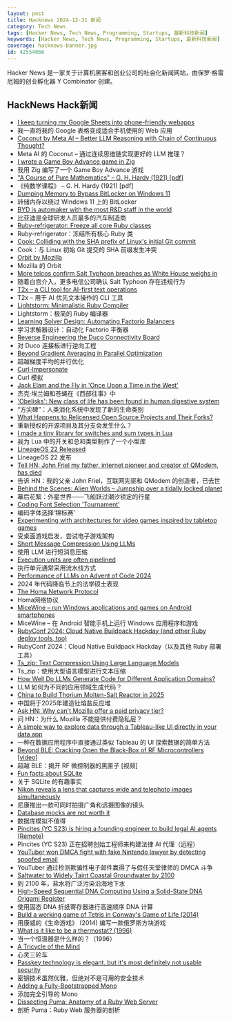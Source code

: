```yaml
---
layout: post
title: Hacknews 2024-12-31 新闻
category: Tech News
tags: [Hacker News, Tech News, Programming, Startups, 最新科技新闻]
keywords: [Hacker News, Tech News, Programming, Startups, 最新科技新闻]
coverage: hacknews-banner.jpg
id: 42554866
---
```


Hacker News 是一家关于计算机黑客和创业公司的社会化新闻网站，由保罗·格雷厄姆的创业孵化器 Y Combinator 创建。

## HackNews Hack新闻

- [I keep turning my Google Sheets into phone-friendly webapps](https://arstechnica.com/gadgets/2024/12/making-tiny-no-code-webapps-out-of-spreadsheets-is-a-weirdly-fulfilling-hobby/)
- 我一直将我的 Google 表格变成适合手机使用的 Web 应用
- [Coconut by Meta AI – Better LLM Reasoning with Chain of Continuous Thought?](https://aipapersacademy.com/chain-of-continuous-thought/)
- Meta AI 的 Coconut – 通过连续思维链实现更好的 LLM 推理？
- [I wrote a Game Boy Advance game in Zig](https://jonot.me/posts/zig-gba/)
- 我用 Zig 编写了一个 Game Boy Advance 游戏
- ["A Course of Pure Mathematics" – G. H. Hardy (1921) [pdf]](https://www.gutenberg.org/files/38769/38769-pdf.pdf)
- 《纯数学课程》 – G. H. Hardy (1921) [pdf]
- [Dumping Memory to Bypass BitLocker on Windows 11](https://noinitrd.github.io/Memory-Dump-UEFI/)
- 转储内存以绕过 Windows 11 上的 BitLocker
- [BYD is automaker with the most R&D staff in the world](https://electrek.co/2024/09/13/byd-worlds-largest-automaker-rd-workforce/)
- 比亚迪是全球研发人员最多的汽车制造商
- [Ruby-refrigerator: Freeze all core Ruby classes](https://github.com/jeremyevans/ruby-refrigerator)
- Ruby-refrigerator：冻结所有核心 Ruby 类
- [Cook: Colliding with the SHA prefix of Linux's initial Git commit](https://lwn.net/Articles/1003797/)
- Cook：与 Linux 初始 Git 提交的 SHA 前缀发生冲突
- [Orbit by Mozilla](https://orbitbymozilla.com/)
- Mozilla 的 Orbit
- [More telcos confirm Salt Typhoon breaches as White House weighs in](https://www.theregister.com/2024/12/30/att_verizon_confirm_salt_typhoon_breach/)
- 随着白宫介入，更多电信公司确认 Salt Typhoon 存在违规行为
- [T2x – a CLI tool for AI-first text operations](https://www.shruggingface.com/microblog/2024/11/28/t2x-a-cli-tool-for-ai-first-text-operations)
- T2x – 用于 AI 优先文本操作的 CLI 工具
- [Lightstorm: Minimalistic Ruby Compiler](https://blog.llvm.org/posts/2024-12-03-minimalistic-ruby-compiler/)
- Lightstorm：极简的 Ruby 编译器
- [Learning Solver Design: Automating Factorio Balancers](https://gianlucaventurini.com/posts/2024/factorio-sat)
- 学习求解器设计：自动化 Factorio 平衡器
- [Reverse Engineering the Duco Connectivity Board](https://github.com/kokx/duco-analysis)
- 对 Duco 连接板进行逆向工程
- [Beyond Gradient Averaging in Parallel Optimization](https://arxiv.org/abs/2412.18052)
- 超越梯度平均的并行优化
- [Curl-Impersonate](https://github.com/lexiforest/curl-impersonate)
- Curl 模拟
- [Jack Elam and the Fly in 'Once Upon a Time in the West'](https://pov.imv.au.dk/Issue_24/section_1/artc4A.html)
- 杰克·埃兰姆和苍蝇在《西部往事》中
- ['Obelisks': New class of life has been found in human digestive system](https://www.sciencealert.com/obelisks-entirely-new-class-of-life-has-been-found-in-the-human-digestive-system)
- “方尖碑”：人类消化系统中发现了新的生命类别
- [What Happens to Relicensed Open Source Projects and Their Forks?](https://thenewstack.io/what-happens-to-relicensed-open-source-projects-and-their-forks/)
- 重新授权的开源项目及其分支会发生什么？
- [I made a tiny library for switches and sum types in Lua](https://github.com/alurm/lua-match)
- 我为 Lua 中的开关和总和类型制作了一个小型库
- [LineageOS 22 Released](https://lineageos.org/Changelog-29/)
- LineageOS 22 发布
- [Tell HN: John Friel my father, internet pioneer and creator of QModem, has died]()
- 告诉 HN：我的父亲 John Friel，互联网先驱和 QModem 的创造者，已去世
- [Behind the Scenes: Alien Worlds – Jumpship over a tidally locked planet](https://www.blendernation.com/2024/12/24/behind-the-scenes-alien-worlds-jumpship-over-a-tidally-locked-planet/)
- 幕后花絮：外星世界——飞船跃过潮汐锁定的行星
- [Coding Font Selection 'Tournament'](https://daringfireball.net/linked/2024/12/24/coding-font-selection-tournament)
- 编码字体选择‘锦标赛’
- [Experimenting with architectures for video games inspired by tabletop games](http://paulgestwicki.blogspot.com/2024/12/experimenting-with-software.html)
- 受桌面游戏启发，尝试电子游戏架构
- [Short Message Compression Using LLMs](https://bellard.org/ts_sms/)
- 使用 LLM 进行短消息压缩
- [Execution units are often pipelined](https://blog.xoria.org/pipelining/)
- 执行单元通常采用流水线方式
- [Performance of LLMs on Advent of Code 2024](https://www.jerpint.io/blog/advent-of-code-llms/)
- 2024 年代码降临节上的法学硕士表现
- [The Homa Network Protocol](https://lwn.net/SubscriberLink/1003059/41b1d2ea281b6779/)
- Homa网络协议
- [MiceWine – run Windows applications and games on Android smartphones](https://github.com/KreitinnSoftware/MiceWine-Application)
- MiceWine – 在 Android 智能手机上运行 Windows 应用程序和游戏
- [RubyConf 2024: Cloud Native Buildpack Hackday (and other Ruby deploy tools, too)](https://www.schneems.com/rubyconf-2024-hackday/)
- RubyConf 2024：Cloud Native Buildpack Hackday（以及其他 Ruby 部署工具）
- [Ts_zip: Text Compression Using Large Language Models](https://bellard.org/ts_zip/)
- Ts_zip：使用大型语言模型进行文本压缩
- [How Well Do LLMs Generate Code for Different Application Domains?](https://arxiv.org/abs/2412.18573)
- LLM 如何为不同的应用领域生成代码？
- [China to Build Thorium Molten-Salt Reactor in 2025](https://spectrum.ieee.org/chinas-thorium-molten-salt-reactor)
- 中国将于2025年建造钍熔盐反应堆
- [Ask HN: Why can't Mozilla offer a paid privacy tier?]()
- 问 HN：为什么 Mozilla 不能提供付费隐私层？
- [A simple way to explore data through a Tableau-like UI directly in your data app](https://github.com/panel-extensions/panel-graphic-walker)
- 一种在数据应用程序中直接通过类似 Tableau 的 UI 探索数据的简单方法
- [Beyond BLE: Cracking Open the Black-Box of RF Microcontrollers [video]](https://media.ccc.de/v/38c3-beyond-ble-cracking-open-the-black-box-of-rf-microcontrollers)
- 超越 BLE：揭开 RF 微控制器的黑匣子 [视频]
- [Fun facts about SQLite](https://avi.im/blag/2024/sqlite-facts/)
- 关于 SQLite 的有趣事实
- [Nikon reveals a lens that captures wide and telephoto images simultaneously](https://www.digitalcameraworld.com/cameras/dash-cams/nikon-reveals-incredible-lens-that-captures-wide-and-telephoto-images-simultaneously)
- 尼康推出一款可同时拍摄广角和远摄图像的镜头
- [Database mocks are not worth it](https://www.shayon.dev/post/2024/365/database-mocks-are-just-not-worth-it/)
- 数据库模拟不值得
- [Pincites (YC S23) is hiring a founding engineer to build legal AI agents (Remote)](https://www.ycombinator.com/companies/pincites/jobs)
- Pincites (YC S23) 正在招聘创始工程师来构建法律 AI 代理（远程）
- [YouTuber won DMCA fight with fake Nintendo lawyer by detecting spoofed email](https://arstechnica.com/tech-policy/2024/12/youtuber-won-dmca-fight-with-fake-nintendo-lawyer-by-detecting-spoofed-email/)
- YouTuber 通过检测欺骗性电子邮件赢得了与假任天堂律师的 DMCA 斗争
- [Saltwater to Widely Taint Coastal Groundwater by 2100](https://www.nasa.gov/centers-and-facilities/jpl/nasa-dod-study-saltwater-to-widely-taint-coastal-groundwater-by-2100/)
- 到 2100 年，盐水将广泛污染沿海地下水
- [High-Speed Sequential DNA Computing Using a Solid-State DNA Origami Register](https://pubs.acs.org/doi/full/10.1021/acscentsci.4c01557)
- 使用固态 DNA 折纸寄存器进行高速顺序 DNA 计算
- [Build a working game of Tetris in Conway's Game of Life (2014)](https://codegolf.stackexchange.com/questions/11880/build-a-working-game-of-tetris-in-conways-game-of-life)
- 用康威的《生命游戏》 (2014) 编写一款俄罗斯方块游戏
- [What is it like to be a thermostat? (1996)](https://annakaharris.com/chalmers/)
- 当一个恒温器是什么样的？（1996）
- [A Tricycle of the Mind](https://marcusb.org/posts/2024/12/a-tricycle-of-the-mind/)
- 心灵三轮车
- [Passkey technology is elegant, but it's most definitely not usable security](https://arstechnica.com/security/2024/12/passkey-technology-is-elegant-but-its-most-definitely-not-usable-security/)
- 密钥技术虽然优雅，但绝对不是可用的安全技术
- [Adding a Fully-Bootstrapped Mono](https://guix.gnu.org/en/blog/2024/adding-a-fully-bootstrapped-mono/)
- 添加完全引导的 Mono
- [Dissecting Puma: Anatomy of a Ruby Web Server](https://dansvetlov.me/puma-internals/)
- 剖析 Puma：Ruby Web 服务器的剖析

